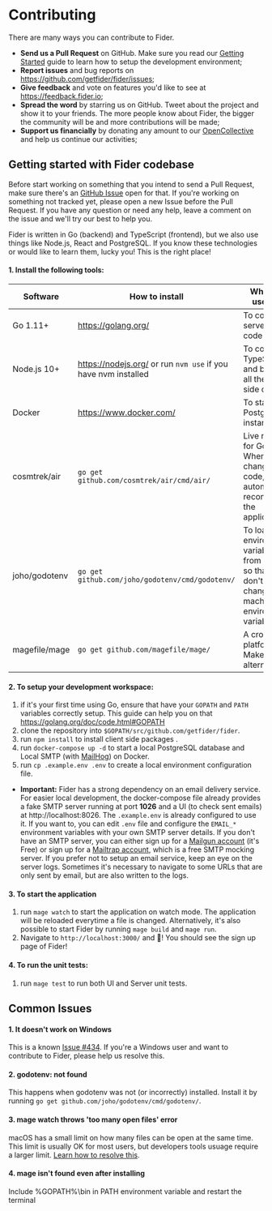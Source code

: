 # Contributing

There are many ways you can contribute to Fider.

- **Send us a Pull Request** on GitHub. Make sure you read our [Getting Started](#getting-started-with-fider-codebase) guide to learn how to setup the development environment;
- **Report issues** and bug reports on https://github.com/getfider/fider/issues;
- **Give feedback** and vote on features you'd like to see at https://feedback.fider.io;
- **Spread the word** by starring us on GitHub. Tweet about the project and show it to your friends. The more people know about Fider, the bigger the community will be and more contributions will be made;
- **Support us financially** by donating any amount to our [OpenCollective](https://opencollective.com/fider) and help us continue our activities;

## Getting started with Fider codebase

Before start working on something that you intend to send a Pull Request, make sure there's an [GitHub Issue](https://github.com/getfider/fider/issues) open for that. If you're working on something not tracked yet, please open a new Issue before the Pull Request. If you have any question or need any help, leave a comment on the issue and we'll try our best to help you.

Fider is written in Go (backend) and TypeScript (frontend), but we also use things like Node.js, React and PostgreSQL.
If you know these technologies or would like to learn them, lucky you! This is the right place!

#### 1. Install the following tools:

| Software  | How to install | What is it used for |
|---|---|---|
| Go 1.11+ | https://golang.org/ | To compile server side code |
| Node.js 10+ | https://nodejs.org/ or run `nvm use` if you have nvm installed | To compile TypeScript and bundle all the client side code |
| Docker | https://www.docker.com/ | To start local PostgreSQL instances |
| cosmtrek/air | `go get github.com/cosmtrek/air/cmd/air/` | Live reload for Go apps. When you change the code, it automatically recompiles the application |
| joho/godotenv | `go get github.com/joho/godotenv/cmd/godotenv/` | To load environment variables from a `.env` so that you don't have to change your machine environment variables |
| magefile/mage | `go get github.com/magefile/mage/` | A cross-platform Make alternative |

#### 2. To setup your development workspace:

1. if it's your first time using Go, ensure that have your `GOPATH` and `PATH` variables correctly setup. This guide can help you on that https://golang.org/doc/code.html#GOPATH
2. clone the repository into `$GOPATH/src/github.com/getfider/fider`.
3. run `npm install` to install client side packages .
4. run `docker-compose up -d` to start a local PostgreSQL database and Local SMTP (with [MailHog](https://github.com/mailhog/MailHog)) on Docker.
5. run `cp .example.env .env` to create a local environment configuration file.

- **Important:** Fider has a strong dependency on an email delivery service. For easier local development, the docker-compose file already provides
a fake SMTP server running at port **1026** and a UI (to check sent emails) at http://localhost:8026. The `.example.env` is already 
configured to use it. If you want to, you can edit `.env` file and configure the `EMAIL_*` environment variables with your own SMTP server
details. If you don't have an SMTP server, you can either sign up for a [Mailgun account](https://www.mailgun.com/) (it's Free) or sign 
up for a [Mailtrap account](https://mailtrap.io), which is a free SMTP mocking server. If you prefer not to setup an email service, keep 
an eye on the server logs. Sometimes it's necessary to navigate to some URLs that are only sent by email, but are also written to the logs.

#### 3. To start the application

1. run `mage watch` to start the application on watch mode. The application will be reloaded everytime a file is changed. Alternatively, it's also possible to start Fider by running `mage build` and `mage run`.
2. Navigate to `http://localhost:3000/` and 🎉! You should see the sign up page of Fider!

#### 4. To run the unit tests:

1. run `mage test` to run both UI and Server unit tests.

## Common Issues

#### 1. It doesn't work on Windows

This is a known [Issue #434](https://github.com/getfider/fider/issues/434). If you're a Windows user and want to contribute to Fider, please help us resolve this.

#### 2. godotenv: not found

This happens when godotenv was not (or incorrectly) installed. Install it by running `go get github.com/joho/godotenv/cmd/godotenv/`.

#### 3. mage watch throws 'too many open files' error

macOS has a small limit on how many files can be open at the same time. This limit is usually OK for most users, but developers tools usuage require a larger limit. [Learn how to resolve this](https://www.macobserver.com/tips/deep-dive/evade-macos-many-open-files-error-pushing-limits/).

#### 4. mage isn't found even after installing

Include %GOPATH%\bin in PATH environment variable and restart the terminal
